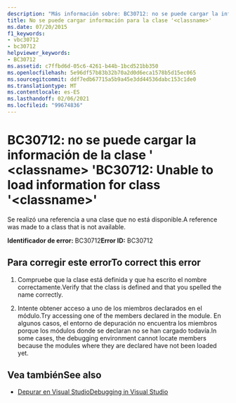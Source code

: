 ```yaml
---
description: "Más información sobre: BC30712: no se puede cargar la información de la clase '<classname>"
title: No se puede cargar información para la clase '<classname>'
ms.date: 07/20/2015
f1_keywords:
- vbc30712
- bc30712
helpviewer_keywords:
- BC30712
ms.assetid: c7ffbd6d-05c6-4261-b44b-1bcd521bb350
ms.openlocfilehash: 5e96df57b83b32b70a2d0d6eca1578b5d15ec065
ms.sourcegitcommit: ddf7edb67715a5b9a45e3dd44536dabc153c1de0
ms.translationtype: MT
ms.contentlocale: es-ES
ms.lasthandoff: 02/06/2021
ms.locfileid: "99674836"
---
```

# <a name="bc30712-unable-to-load-information-for-class-classname"></a><span data-ttu-id="854d3-103">BC30712: no se puede cargar la información de la clase ' \<classname> '</span><span class="sxs-lookup"><span data-stu-id="854d3-103">BC30712: Unable to load information for class '\<classname>'</span></span>

<span data-ttu-id="854d3-104">Se realizó una referencia a una clase que no está disponible.</span><span class="sxs-lookup"><span data-stu-id="854d3-104">A reference was made to a class that is not available.</span></span>

 <span data-ttu-id="854d3-105">**Identificador de error:** BC30712</span><span class="sxs-lookup"><span data-stu-id="854d3-105">**Error ID:** BC30712</span></span>

## <a name="to-correct-this-error"></a><span data-ttu-id="854d3-106">Para corregir este error</span><span class="sxs-lookup"><span data-stu-id="854d3-106">To correct this error</span></span>

1. <span data-ttu-id="854d3-107">Compruebe que la clase está definida y que ha escrito el nombre correctamente.</span><span class="sxs-lookup"><span data-stu-id="854d3-107">Verify that the class is defined and that you spelled the name correctly.</span></span>

2. <span data-ttu-id="854d3-108">Intente obtener acceso a uno de los miembros declarados en el módulo.</span><span class="sxs-lookup"><span data-stu-id="854d3-108">Try accessing one of the members declared in the module.</span></span> <span data-ttu-id="854d3-109">En algunos casos, el entorno de depuración no encuentra los miembros porque los módulos donde se declaran no se han cargado todavía.</span><span class="sxs-lookup"><span data-stu-id="854d3-109">In some cases, the debugging environment cannot locate members because the modules where they are declared have not been loaded yet.</span></span>

## <a name="see-also"></a><span data-ttu-id="854d3-110">Vea también</span><span class="sxs-lookup"><span data-stu-id="854d3-110">See also</span></span>

- [<span data-ttu-id="854d3-111">Depurar en Visual Studio</span><span class="sxs-lookup"><span data-stu-id="854d3-111">Debugging in Visual Studio</span></span>](/visualstudio/debugger/debugger-feature-tour)
